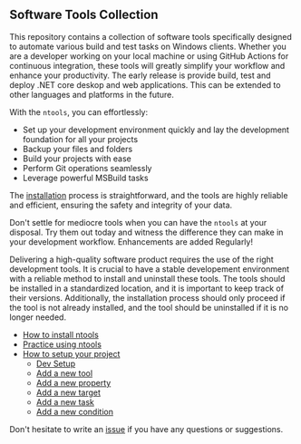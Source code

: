 ## Software Tools Collection

This repository contains a collection of software tools specifically designed to automate various build and test tasks on Windows clients. Whether you are a developer working on your local machine or using GitHub Actions for continuous integration, these tools will greatly simplify your workflow and enhance your productivity.  The early release is provide build, test and deploy .NET core deskop and web applications.  This can be extended to other languages and platforms in the future.

With the `ntools`, you can effortlessly:

- Set up your development environment quickly and lay the development foundation for all your projects
- Backup your files and folders
- Build your projects with ease
- Perform Git operations seamlessly
- Leverage powerful MSBuild tasks

The [installation](installation.md) process is straightforward, and the tools are highly reliable and efficient, ensuring the safety and integrity of your data.

Don't settle for mediocre tools when you can have the `ntools` at your disposal. Try them out today and witness the difference they can make in your development workflow. Enhancements are added Regularly! 

Delivering a high-quality software product requires the use of the right development tools. It is crucial to have a stable developement environment with a reliable method to install and uninstall these tools. The tools should be installed in a standardized location, and it is important to keep track of their versions. Additionally, the installation process should only proceed if the tool is not already installed, and the tool should be uninstalled if it is no longer needed.

- [How to install ntools](installation.md)
- [Practice using ntools](usage.md)
- [How to setup your project](setup.md)
    - [Dev Setup](setup.md#devsetup)
    - [Add a new tool](setup.md#add-a-new-tool)
    - [Add a new property](addproperty.md)
    - [Add a new target](addtarget.md)
    - [Add a new task](addtask.md)
    - [Add a new condition](addcondition.md)

Don't hesitate to write an [issue](https://github.com/naz-hage/NTools/issues) if you have any questions or suggestions.